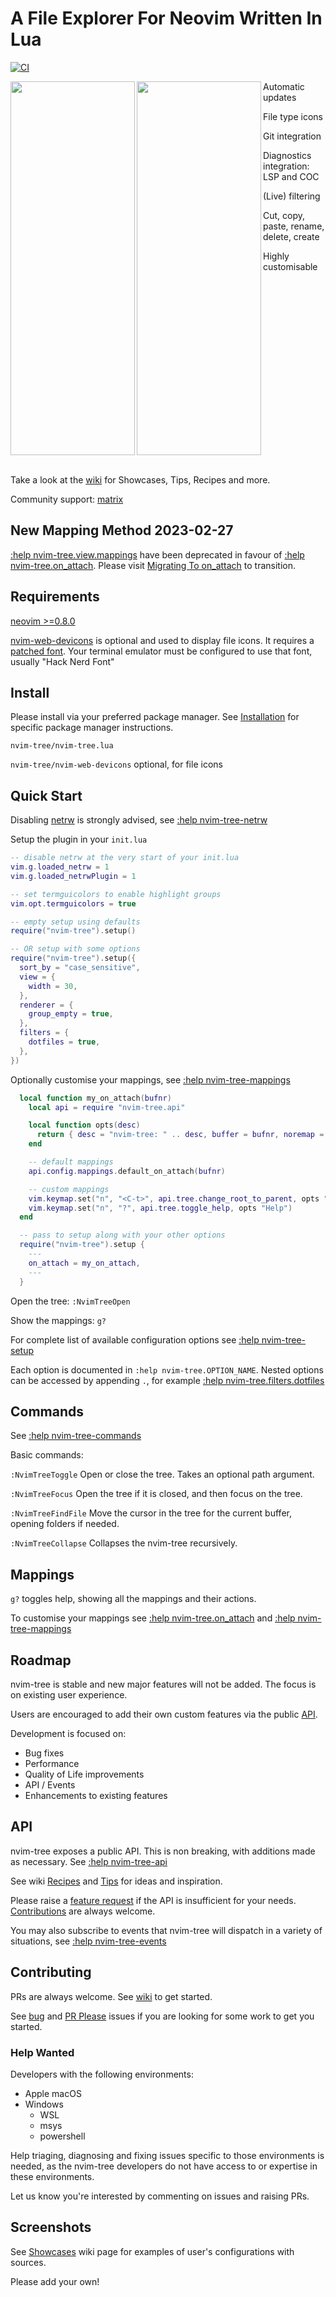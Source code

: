 # A File Explorer For Neovim Written In Lua

[![CI](https://github.com/nvim-tree/nvim-tree.lua/actions/workflows/ci.yml/badge.svg)](https://github.com/nvim-tree/nvim-tree.lua/actions/workflows/ci.yml)

<img align="left" width="199" height="598" src="https://user-images.githubusercontent.com/1505378/232662694-8dc494e0-24da-497a-8541-29344293378c.png">
<img align="left" width="199" height="598" src="https://user-images.githubusercontent.com/1505378/232662698-2f321315-c67a-486b-85d8-8c391de52392.png">

   Automatic updates

   File type icons

   Git integration

   Diagnostics integration: LSP and COC

   (Live) filtering

   Cut, copy, paste, rename, delete, create

   Highly customisable

<br clear="left"/>
<br />

Take a look at the [wiki](https://github.com/nvim-tree/nvim-tree.lua/wiki) for Showcases, Tips, Recipes and more.

Community support: [matrix](https://matrix.to/#/#nvim-tree:matrix.org)

## New Mapping Method 2023-02-27

[:help nvim-tree.view.mappings](doc/nvim-tree-lua.txt) have been deprecated in favour of [:help nvim-tree.on_attach](doc/nvim-tree-lua.txt). Please visit [Migrating To on_attach](https://github.com/nvim-tree/nvim-tree.lua/wiki/Migrating-To-on_attach) to transition.

## Requirements

[neovim >=0.8.0](https://github.com/neovim/neovim/wiki/Installing-Neovim)

[nvim-web-devicons](https://github.com/nvim-tree/nvim-web-devicons) is optional and used to display file icons. It requires a [patched font](https://www.nerdfonts.com/). Your terminal emulator must be configured to use that font, usually "Hack Nerd Font"

## Install

Please install via your preferred package manager. See [Installation](https://github.com/nvim-tree/nvim-tree.lua/wiki/Installation) for specific package manager instructions.

`nvim-tree/nvim-tree.lua`

`nvim-tree/nvim-web-devicons` optional, for file icons

## Quick Start

Disabling [netrw](https://neovim.io/doc/user/pi_netrw.html) is strongly advised, see [:help nvim-tree-netrw](doc/nvim-tree-lua.txt)

Setup the plugin in your `init.lua`

```lua
-- disable netrw at the very start of your init.lua
vim.g.loaded_netrw = 1
vim.g.loaded_netrwPlugin = 1

-- set termguicolors to enable highlight groups
vim.opt.termguicolors = true

-- empty setup using defaults
require("nvim-tree").setup()

-- OR setup with some options
require("nvim-tree").setup({
  sort_by = "case_sensitive",
  view = {
    width = 30,
  },
  renderer = {
    group_empty = true,
  },
  filters = {
    dotfiles = true,
  },
})
```

Optionally customise your mappings, see [:help nvim-tree-mappings](doc/nvim-tree-lua.txt)

```lua
  local function my_on_attach(bufnr)
    local api = require "nvim-tree.api"

    local function opts(desc)
      return { desc = "nvim-tree: " .. desc, buffer = bufnr, noremap = true, silent = true, nowait = true }
    end

    -- default mappings
    api.config.mappings.default_on_attach(bufnr)

    -- custom mappings
    vim.keymap.set("n", "<C-t>", api.tree.change_root_to_parent, opts "Up")
    vim.keymap.set("n", "?", api.tree.toggle_help, opts "Help")
  end

  -- pass to setup along with your other options
  require("nvim-tree").setup {
    ---
    on_attach = my_on_attach,
    ---
  }
```

Open the tree:  `:NvimTreeOpen`

Show the mappings:  `g?`

For complete list of available configuration options see [:help nvim-tree-setup](doc/nvim-tree-lua.txt)

Each option is documented in `:help nvim-tree.OPTION_NAME`. Nested options can be accessed by appending `.`, for example [:help nvim-tree.filters.dotfiles](doc/nvim-tree-lua.txt)

## Commands

See [:help nvim-tree-commands](doc/nvim-tree-lua.txt)

Basic commands:

`:NvimTreeToggle` Open or close the tree. Takes an optional path argument.

`:NvimTreeFocus` Open the tree if it is closed, and then focus on the tree.

`:NvimTreeFindFile` Move the cursor in the tree for the current buffer, opening folders if needed.

`:NvimTreeCollapse` Collapses the nvim-tree recursively.

## Mappings

`g?` toggles help, showing all the mappings and their actions.

To customise your mappings see [:help nvim-tree.on_attach](doc/nvim-tree-lua.txt) and [:help nvim-tree-mappings](doc/nvim-tree-lua.txt)

## Roadmap

nvim-tree is stable and new major features will not be added. The focus is on existing user experience.

Users are encouraged to add their own custom features via the public [API](#api).

Development is focused on:
* Bug fixes
* Performance
* Quality of Life improvements
* API / Events
* Enhancements to existing features

## API

nvim-tree exposes a public API. This is non breaking, with additions made as necessary. See [:help nvim-tree-api](doc/nvim-tree-lua.txt)

See wiki [Recipes](https://github.com/nvim-tree/nvim-tree.lua/wiki/Recipes) and [Tips](https://github.com/nvim-tree/nvim-tree.lua/wiki/Tips) for ideas and inspiration.

Please raise a [feature request](https://github.com/nvim-tree/nvim-tree.lua/issues/new?assignees=&labels=feature+request&template=feature_request.md&title=) if the API is insufficient for your needs. [Contributions](#Contributing) are always welcome.

You may also subscribe to events that nvim-tree will dispatch in a variety of situations, see [:help nvim-tree-events](doc/nvim-tree-lua.txt)

## Contributing

PRs are always welcome. See [wiki](https://github.com/nvim-tree/nvim-tree.lua/wiki/Development) to get started.

See [bug](https://github.com/nvim-tree/nvim-tree.lua/issues?q=is%3Aissue+is%3Aopen+label%3Abug) and [PR Please](https://github.com/nvim-tree/nvim-tree.lua/issues?q=is%3Aopen+is%3Aissue+label%3A%22PR+please%22) issues if you are looking for some work to get you started.

### Help Wanted

Developers with the following environments:

* Apple macOS
* Windows
  * WSL
  * msys
  * powershell

Help triaging, diagnosing and fixing issues specific to those environments is needed, as the nvim-tree developers do not have access to or expertise in these environments.

Let us know you're interested by commenting on issues and raising PRs.

## Screenshots

See [Showcases](https://github.com/nvim-tree/nvim-tree.lua/wiki/Showcases) wiki page for examples of user's configurations with sources.

Please add your own!

